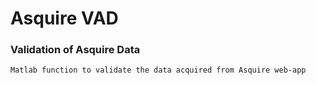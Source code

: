 # Asquire VAD

### Validation of Asquire Data

```
Matlab function to validate the data acquired from Asquire web-app 
```